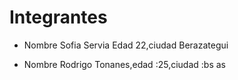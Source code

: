 # Integrantes

- Nombre Sofia Servia Edad 22,ciudad Berazategui

- Nombre Rodrigo Tonanes,edad :25,ciudad :bs as
  
